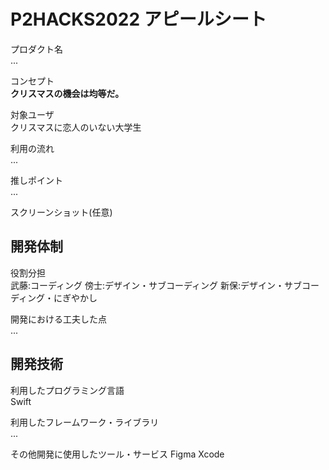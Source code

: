 # P2HACKS2022 アピールシート 

プロダクト名  
... 

コンセプト  
**クリスマスの機会は均等だ。** 

対象ユーザ  
クリスマスに恋人のいない大学生  

利用の流れ  
...  

推しポイント  
...  

スクリーンショット(任意)  

## 開発体制  

役割分担  
武藤:コーディング
傍士:デザイン・サブコーディング
新保:デザイン・サブコーディング・にぎやかし

開発における工夫した点  
...  

## 開発技術 

利用したプログラミング言語  
Swift  

利用したフレームワーク・ライブラリ  
...  

その他開発に使用したツール・サービス
Figma
Xcode
